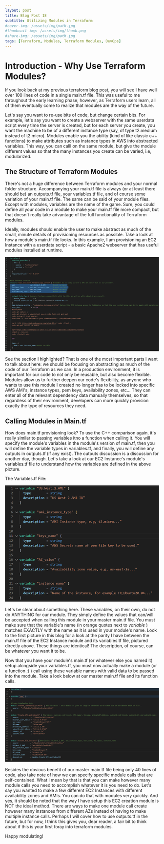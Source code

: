 ```yaml
---
layout: post
title: Blog Post 18
subtitle: Utilizing Modules in Terraform
#cover-img: /assets/img/path.jpg
#thumbnail-img: /assets/img/thumb.png
#share-img: /assets/img/path.jpg
tags: [Terraform, Modules, Terraform Modules, DevOps]
---
```


# Introduction - Why Use Terraform Modules?

If you look back at  my [previous](https://wywyfe.github.io/2022-02-06-WFblog13/) terraform blog post, you will see I have well over 100 lines of code in a single main.tf file. This was useful to me throughout the early learning phase; however, as Terraform users learn, all of them eventually come to realize that modules are the way of the future. 

Let's say you want to re-use bits of code, but change certain bits. For example, let's say you want to create a webserver with the same userdata script every time the server is created, but for each server you create, you want the machine to be of a different instance type (say, of type t2.medium instead of t2.micro). Modules enable you the ability (kind of like classic c++ functions) to make attributes such as instance types in AWS into abstracted variables. This way, you can calll on the same module, but give the module different values so that the many instances you create can be varied, i.e, modularized. 

## The Structure of Terraform Modules

There's not a huge difference between Terraform modules and your normal folder structure. Accompanying your main.tf file is always (or at least there should be) an outputs.tf file, your variables.tf file, and of course some variation of your main.tf file. The same can be said of your module files. Except with modules, variables are the name of the game. Sure, you could define all your code in a module to make your main.tf file more compact, but that doesn't really take advantage of the full functionality of Terraform modules. 

Ideally, modules should enable the user to make abstract as much of the small, minute details of provisioning resources as possible. Take a look at how a module's main.tf file looks. In this example, I am provisioning an EC2 Instance with a userdata script - a basic Apache2 webserver that has useful modules installed at runtime. 

![EC2ModulePic](/assets/img/EC2Module.png)

See the section I highlighted? That is one of the most important parts I want to talk about here: we should be focusing on abstracting as much of the code of our Terraform as we can. In a production environment, it is important for our code to not only be reusable, but also become flexible. Modules allow us to further deepen our code's flexibility, as anyone who wants to use this module I created no longer has to be locked into specific AWS AMI's, instance types, pem keys, availability zones, etc... They can enter all of the relevant dependency data manually themselves, so that regardless of their environment, developers can more quickly provision exactly the type of resources they need.

## Calling Modules in Main.tf

How does main.tf provisioning look? To use the C++ comparison again, it's really similar to passing variables itno a function when calling it. You will specify the module's variables in the module's version of main.tf, then you will define the variable types in variables.tf, and finally, you will define any outputs in outputs.tf (if any exist). The outputs discussion is a discussion for another day, though. Let's take a look at our EC2 Instance's module's variables.tf file to understand how the variables are defined in the above picture. 

The Variables.tf File:

![variables.tf](/assets/img/variables.png)

Let's be clear about something here. These variables, on their own, do not do ANYTHING for our module. They simply define the values that can/will be accepted when calling this module in your master main.tf file. You must make sure that the variable's name (in orange quotes next to _variable_ ) matches EXACTLY with the name as it is used in your module's name. Look to the first picture in this blog for a look at the parity I have between the main.tf file of the EC2 Instance module and its variables.tf file, pictured directly above. These things are identical! The description, of course, can be whatever you want it to be. 

Now that you have your module's main.tf (or whatever else you named it) setup alongside your variables.tf, you must now actually make a module (or a function ;) ) call using these variable names with valid data to be passed into the module. Take a look below at our master main.tf file and its function calls.

![MasterMain.TF](/assets/img/mastermaintf.png)

Besides the obvious benefit of our master main.tf file being only 40 lines of code, also take note of how we can specify specific module calls that are self-contained. What I mean by that is that you can make however many module calls you need to accomplish whatever it is you need to do. Let's say you wanted to make a few different EC2 Instances with different availability zones and AMIs. You can do that with modules very quickly. And yes, it should be noted that the way I have setup this EC2 creation module is NOT the ideal method. There are ways to make one module call create however many instances from different AZs instead of having to make multiple instance calls. Perhaps I will cover how to use outputs.tf in the future, but for now, I think this gives you, dear reader, a fair bit to think about if this is your first foray into terraform modules. 

Happy modulating!